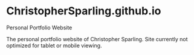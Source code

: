 # ChristopherSparling.github.io
Personal Portfolio Website

The personal portfolio website of Christopher Sparling. Site currently not optimized for tablet or mobile viewing.
